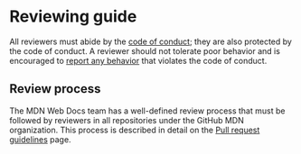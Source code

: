 # Reviewing guide

All reviewers must abide by the [code of conduct](CODE_OF_CONDUCT.md); they are also protected by the code of conduct.
A reviewer should not tolerate poor behavior and is encouraged to [report any behavior](CODE_OF_CONDUCT.md#Reporting_violations) that violates the code of conduct.

## Review process

The MDN Web Docs team has a well-defined review process that must be followed by reviewers in all repositories under the GitHub MDN organization.
This process is described in detail on the [Pull request guidelines](https://developer.mozilla.org/en-US/docs/MDN/Community/Pull_requests) page.

<!--

  TODO: If there are any guidelines on review processes not covered by the contribution pages at https://developer.mozilla.org/en-US/docs/MDN/Community/Pull_requests, either:
  * Check if they should be added to the contribution pages if they should apply to all repositories, or
  * Add them to this section below if they are unique to this repository only.

-->

